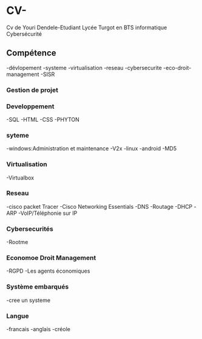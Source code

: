 # CV-
Cv de Youri Dendele-Etudiant Lycée Turgot en BTS informatique Cybersécurité
## Compétence
-dévlopement
-systeme
-virtualisation
-reseau
-cybersecurite
-eco-droit-management
-SISR 
### Gestion de projet

### Developpement
-SQL
-HTML
-CSS
-PHYTON
### syteme
-windows:Administration et maintenance
-V2x
-linux
-android
-MD5
### Virtualisation
-Virtualbox
 ### Reseau 
 -cisco packet Tracer
 -Cisco Networking Essentials
 -DNS
 -Routage
 -DHCP
 -ARP
 -VoIP/Téléphonie sur IP
 ### Cybersecurités
 -Rootme


 ### Economoe Droit Management
-RGPD
-Les agents économiques

### Système embarqués
-cree un systeme
### Langue
-francais
-anglais
-créole 
